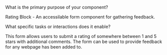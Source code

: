 What is the primary purpose of your component?

Rating Block - An accessilable form component for gathering feedback.

What specific tasks or interactions does it enable?

This form allows users to submit a rating of somewhere between 1 and 5 stars
with additional comments. The form can be used to provide feedback for 
any webpage has been added to.